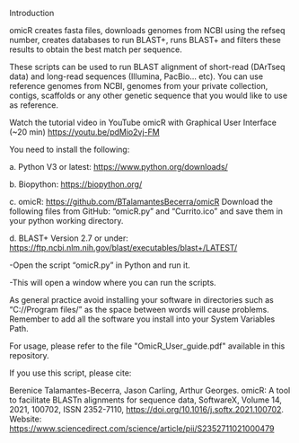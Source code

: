 
Introduction

omicR creates fasta files, downloads genomes from NCBI using the refseq number, creates databases to run BLAST+, runs BLAST+ and filters these results to obtain the best match per sequence. 

These scripts can be used to run BLAST alignment of short-read (DArTseq data) and long-read sequences (Illumina, PacBio… etc). You can use reference genomes from NCBI, genomes from your private collection, contigs, scaffolds or any other genetic sequence that you would like to use as reference. 

Watch the tutorial video in YouTube omicR with Graphical User Interface (~20 min) https://youtu.be/pdMio2vj-FM 

You need to install the following:

a.	Python V3 or latest: https://www.python.org/downloads/

b.	Biopython: https://biopython.org/

c.	omicR: https://github.com/BTalamantesBecerra/omicR Download the following files from GitHub: “omicR.py” and “Currito.ico” and save them in your python working directory. 

d. BLAST+ Version 2.7 or under: https://ftp.ncbi.nlm.nih.gov/blast/executables/blast+/LATEST/ 


-Open the script “omicR.py” in Python and run it.

-This will open a window where you can run the scripts. 

As general practice avoid installing your software in directories such as “C://Program files/” as the space between words will cause problems. 
Remember to add all the software you install into your System Variables Path. 


For usage, please refer to the file "OmicR_User_guide.pdf" available in this repository.

If you use this script, please cite:

Berenice Talamantes-Becerra, Jason Carling, Arthur Georges. omicR: A tool to facilitate BLASTn alignments for sequence data, SoftwareX, Volume 14, 2021, 100702, ISSN 2352-7110, https://doi.org/10.1016/j.softx.2021.100702. Website: https://www.sciencedirect.com/science/article/pii/S2352711021000479
